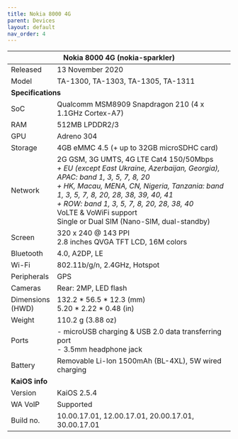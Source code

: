 ```yaml
---
title: Nokia 8000 4G
parent: Devices
layout: default
nav_order: 4
---
```


<table><thead><tr><th colspan="2">Nokia 8000 4G (nokia-sparkler)</th></tr></thead><tbody><tr><td>Released</td><td>13 November 2020</td></tr><tr><td>Model</td><td>TA-1300, TA-1303, TA-1305, TA-1311</td></tr><tr><td colspan="2"><strong>Specifications</strong></td></tr><tr><td>SoC</td><td>Qualcomm MSM8909 Snapdragon 210 (4 x 1.1GHz Cortex-A7)</td></tr><tr><td>RAM</td><td>512MB LPDDR2/3</td></tr><tr><td>GPU</td><td>Adreno 304</td></tr><tr><td>Storage</td><td>4GB eMMC 4.5 (+ up to 32GB microSDHC card)</td></tr><tr><td>Network</td><td>2G GSM, 3G UMTS, 4G LTE Cat4 150/50Mbps<br><em>+ EU (except East Ukraine, Azerbaijan, Georgia), APAC: band 1, 3, 5, 7, 8, 20<br>+ HK, Macau, MENA, CN, Nigeria, Tanzania: band 1, 3, 5, 7, 8, 20, 28, 38, 39, 40, 41<br>+ ROW: band 1, 3, 5, 7, 8, 20, 28, 38, 40</em><br>VoLTE &amp; VoWiFi support<br>Single or Dual SIM (Nano-SIM, dual-standby)</td></tr><tr><td>Screen</td><td>320 x 240 @ 143 PPI<br>2.8 inches QVGA TFT LCD, 16M colors</td></tr><tr><td>Bluetooth</td><td>4.0, A2DP, LE</td></tr><tr><td>Wi-Fi</td><td>802.11b/g/n, 2.4GHz, Hotspot</td></tr><tr><td>Peripherals</td><td>GPS</td></tr><tr><td>Cameras</td><td>Rear: 2MP, LED flash</td></tr><tr><td>Dimensions<br>(HWD)</td><td>132.2 * 56.5 * 12.3 (mm)<br>5.20 * 2.22 * 0.48 (in)</td></tr><tr><td>Weight</td><td>110.2 g (3.88 oz)</td></tr><tr><td>Ports</td><td>- microUSB charging &amp; USB 2.0 data transferring port<br>- 3.5mm headphone jack</td></tr><tr><td>Battery</td><td>Removable Li-Ion 1500mAh (BL-4XL), 5W wired charging</td></tr><tr><td colspan="2"><strong>KaiOS info</strong></td></tr><tr><td>Version</td><td>KaiOS 2.5.4</td></tr><tr><td>WA VoIP</td><td>Supported</td></tr><tr><td>Build no.</td><td>10.00.17.01, 12.00.17.01, 20.00.17.01, 30.00.17.01</td></tr></tbody></table>